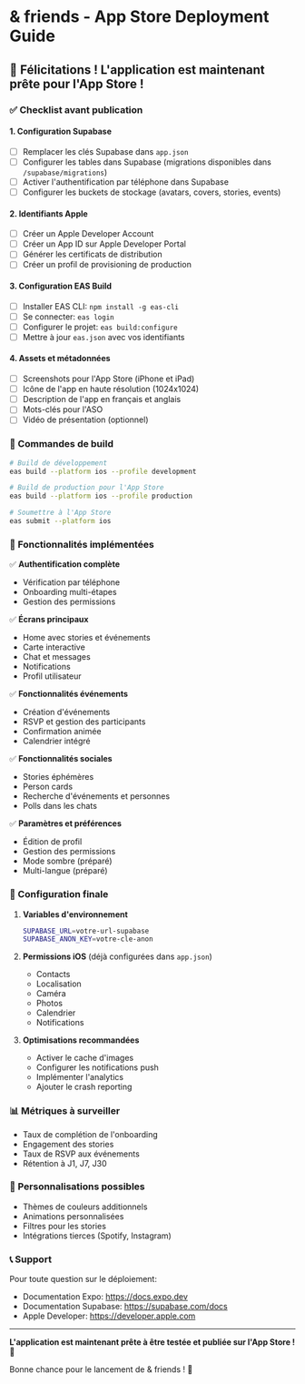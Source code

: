 # & friends - App Store Deployment Guide

## 🎉 Félicitations ! L'application est maintenant prête pour l'App Store !

### ✅ Checklist avant publication

#### 1. Configuration Supabase
- [ ] Remplacer les clés Supabase dans `app.json`
- [ ] Configurer les tables dans Supabase (migrations disponibles dans `/supabase/migrations`)
- [ ] Activer l'authentification par téléphone dans Supabase
- [ ] Configurer les buckets de stockage (avatars, covers, stories, events)

#### 2. Identifiants Apple
- [ ] Créer un Apple Developer Account
- [ ] Créer un App ID sur Apple Developer Portal
- [ ] Générer les certificats de distribution
- [ ] Créer un profil de provisioning de production

#### 3. Configuration EAS Build
- [ ] Installer EAS CLI: `npm install -g eas-cli`
- [ ] Se connecter: `eas login`
- [ ] Configurer le projet: `eas build:configure`
- [ ] Mettre à jour `eas.json` avec vos identifiants

#### 4. Assets et métadonnées
- [ ] Screenshots pour l'App Store (iPhone et iPad)
- [ ] Icône de l'app en haute résolution (1024x1024)
- [ ] Description de l'app en français et anglais
- [ ] Mots-clés pour l'ASO
- [ ] Vidéo de présentation (optionnel)

### 🚀 Commandes de build

```bash
# Build de développement
eas build --platform ios --profile development

# Build de production pour l'App Store
eas build --platform ios --profile production

# Soumettre à l'App Store
eas submit --platform ios
```

### 📱 Fonctionnalités implémentées

✅ **Authentification complète**
- Vérification par téléphone
- Onboarding multi-étapes
- Gestion des permissions

✅ **Écrans principaux**
- Home avec stories et événements
- Carte interactive
- Chat et messages
- Notifications
- Profil utilisateur

✅ **Fonctionnalités événements**
- Création d'événements
- RSVP et gestion des participants
- Confirmation animée
- Calendrier intégré

✅ **Fonctionnalités sociales**
- Stories éphémères
- Person cards
- Recherche d'événements et personnes
- Polls dans les chats

✅ **Paramètres et préférences**
- Édition de profil
- Gestion des permissions
- Mode sombre (préparé)
- Multi-langue (préparé)

### 🔧 Configuration finale

1. **Variables d'environnement**
   ```bash
   SUPABASE_URL=votre-url-supabase
   SUPABASE_ANON_KEY=votre-cle-anon
   ```

2. **Permissions iOS** (déjà configurées dans `app.json`)
   - Contacts
   - Localisation
   - Caméra
   - Photos
   - Calendrier
   - Notifications

3. **Optimisations recommandées**
   - Activer le cache d'images
   - Configurer les notifications push
   - Implémenter l'analytics
   - Ajouter le crash reporting

### 📊 Métriques à surveiller

- Taux de complétion de l'onboarding
- Engagement des stories
- Taux de RSVP aux événements
- Rétention à J1, J7, J30

### 🎨 Personnalisations possibles

- Thèmes de couleurs additionnels
- Animations personnalisées
- Filtres pour les stories
- Intégrations tierces (Spotify, Instagram)

### 📞 Support

Pour toute question sur le déploiement:
- Documentation Expo: https://docs.expo.dev
- Documentation Supabase: https://supabase.com/docs
- Apple Developer: https://developer.apple.com

---

**L'application est maintenant prête à être testée et publiée sur l'App Store ! 🚀**

Bonne chance pour le lancement de & friends ! 🎉
